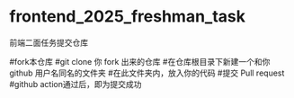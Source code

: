 # frontend_2025_freshman_task
前端二面任务提交仓库

#fork本仓库
#git clone 你 fork 出来的仓库
#在仓库根目录下新建一个和你 github 用户名同名的文件夹
#在此文件夹内，放入你的代码
#提交 Pull request
#github action通过后，即为提交成功
